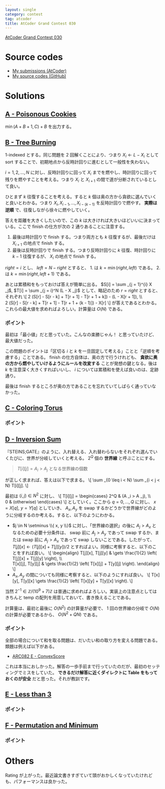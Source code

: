 ```yaml
---
layout: single
category: contest
tag: atcoder
title: AtCoder Grand Contest 030
---
```


[AtCoder Grand Contest 030](https://atcoder.jp/contests/agc030)

# Source codes

- [My submissions (AtCoder)](https://atcoder.jp/contests/agc030/submissions?f.User=kazunetakahashi)
- [My source codes (GitHub)](https://github.com/kazunetakahashi/atcoder/tree/master/2018/1229_AGC030)

# Solutions

## [A - Poisonous Cookies](https://atcoder.jp/contests/agc030/tasks/agc030_a)

$\min(A + B + 1, C) + B$ を出力する。

## [B - Tree Burning](https://atcoder.jp/contests/agc030/tasks/agc030_b)

$1$-indexed とする。同じ問題を 2 回解くことにより、つまり $X _i \gets L - X _i$ として sort することで、初期地点から反時計回りに進むとして一般性を失わない。

$i = 1, 2, \dots, N$ に対し、反時計回りに回って $X_i$ までを燃やし、時計回りに回って残りを燃やすことを考える。つまり $X_i$ と $X_{i + 1}$ の間で道が分断されているとして良い。

ひとまず $k$ 往復することを考える。すると $k$ 個は奥の方から貪欲に選んでいくと良いとわかる。つまり $X_i, X_{i - 1}, \dots, X_{i - (k - 1)}$ を反時計回りで燃やす。 **実際は逆順** で、往復しながら徐々に燃やしていく。

答えを距離を大きくしたいので、この $k$ は大きければ大きいほどいいに決まっている。ここで finish の仕方が次の $2$ 通りあることに注意する。

1. 最後は時計回りで finish する。つまり両方とも $k$ 往復するが、最後だけは $X_{i + 1}$ の地点で finish する。
2. 最後は反時計回りで finish する。つまり反時計回りに $k$ 往復、時計回りに $k - 1$ 往復するが、 $X_i$ の地点で finish する。

$right = i$ とし、 $left = N - right$ とすると、 1. は $k = \min(right, left)$ である。 2. は $k = \min(right, left + 1)$ である。

あとは累積和をもっておけば答えが簡単に出る。 $S[i] = \sum _{j = 1}^{i} X _j$, $T[i] = \sum _{j = i}^N (L - X _j)$ として、略記のため $r = right$ とすると、それぞれ
\\[
  2 (S[r] - S[r - k] + T[r + 1] - T[r + 1 + k]) - (L - X[r + 1]), \\\\\
  2 (S[r] - S[r - k] + T[r + 1] - T[r + 1 + (k - 1)]) - X[r]
\\]
が答えであるとわかる。これらの最大値を求めればよろしい。計算量は $O(N)$ である。

### ポイント

最初は「最小値」だと思っていた。こんなの楽勝じゃん！ と思っていたけど、最大値だった。

この問題のポイントは「区切る $i$ と $k$ を一旦固定して考える」ことと「逆順を考慮する」ことである。 finish の仕方自体は、奥の方で行うけれども、 **貪欲に奥の方から燃やしていけるようにルールを改変する** ことが発想の鍵となる。後は $k$ を注意深く大きくすればいいし、 $i$ については累積和を使えば良いのは、定跡通り。

最後は finish するところが奥の方であることを忘れていてしばらく通っていなかった。

## [C - Coloring Torus](https://atcoder.jp/contests/agc030/tasks/agc030_c)



### ポイント



## [D - Inversion Sum](https://atcoder.jp/contests/agc030/tasks/agc030_d)

『STEINS;GATE』のように、入れ替える、入れ替わらないをそれぞれ選んでいくたびに、世界が分岐していくと考える。 $2^Q$ 個の **世界線** と呼ぶことにする。

> $T[i][j] = A _i > A _j$ となる世界線の個数

が正しく求まれば、答えは以下で求まる。
\\[
  \sum _{0 \leq i < N} \sum _{i < j < N} T[i][j].
\\]

最初は $(i, j) \in N^2$ に対し、
\\[
  T[i][j] =
  \begin{cases}
    2^Q & (A _i > A _j), \\\\\
    0 & (otherwise)
  \end{cases}
\\]
としていく。ここから $q = 0, \dots, Q$ に対し、 $x = X[q]$, $y = Y[q]$ としていき、
$A _x, A _y$ を swap するかどうかで世界線がどのように分岐するのか考える。すると、以下のようにわかる。

- $j \in N \setminus \\{ x, y \\}$ に対し、「世界線の選択」の後に $A _j > A _x$ となるための必要十分条件は、 swap 前に $A _j > A _y$ であって swap するか、または swap 前に $A _j > A _x$ であって swap しないことである。したがって、 $T[j][x] \gets (T[j][x] + T[j][y])/2$ とすればよい。同様に考察すると、以下のことをすれば良い。
\\[
  \begin{align}
    T[j][x], T[j][y] & \gets \frac{1}{2} \left( T[j][x] + T[j][y] \right), \\\\\
    T[x][j], T[y][j] & \gets \frac{1}{2} \left( T[x][j] + T[y][j] \right).
  \end{align}
\\]
- $A _x, A _y$ の間についても同様に考察すると、以下のようにすれば良い。
\\[
  T[x][y], T[y][x] \gets \frac{1}{2} \left( T[x][y] + T[y][x] \right).
\\]

当然 $2^{-1} \in \mathbb{Z}/(10^9 + 7)\mathbb{Z}$ は普通に求めればよろしい。実装上の注意点としてはきちんと temp の配列を用意しておいて、書き換えることである。

計算量は、最初と最後に $O(N^2)$ の計算量が必要で、 $1$ 回の世界線の分岐で $O(N)$ の計算が必要であるから、 $O(N^2 + QN)$ である。

### ポイント

全部の場合について和を取る問題は、だいたい和の取り方を変える問題である。類題は例えば以下がある。

- [ARC082 E - ConvexScore](https://atcoder.jp/contests/arc082/tasks/arc082_c)

これは本当におしかった。解答の一歩手前まで行っていたのだが、最初のセッティングでミスをしていた。 **できるだけ解答に近くダイレクトに Table をもっておくのが安全** だと思った。それが教訓です。

## [E - Less than 3](https://atcoder.jp/contests/agc030/tasks/agc030_e)



### ポイント



## [F - Permutation and Minimum](https://atcoder.jp/contests/agc030/tasks/agc030_f)



### ポイント



# Others

Rating が上がった。最近論文書きすぎていて頭がおかしくなっていたけれども、パフォーマンスは良かった。

